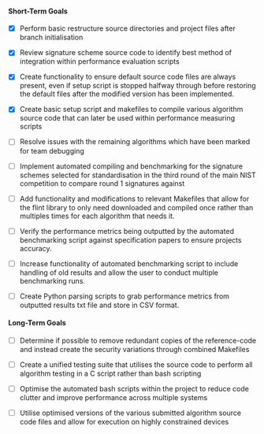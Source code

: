 #### Short-Term Goals
- [x] Perform basic restructure source directories and project files after branch initialisation

- [x] Review signature scheme source code to identify best method of integration within performance evaluation scripts

- [X] Create functionality to ensure default source code files are always present, even if setup script is stopped halfway through before restoring the default files after the modified version has been implemented.

- [X] Create basic setup script and makefiles to compile various algorithm source code that can later be used within performance measuring scripts

- [ ] Resolve issues with the remaining algorithms which have been marked for team debugging

- [ ] Implement automated compiling and benchmarking for the signature schemes selected for standardisation in the third round of the main NIST competition to compare round 1 signatures against

- [ ] Add functionality and modifications to relevant Makefiles that allow for the flint library to only need downloaded and compiled once rather than multiples times for each algorithm that needs it. 

- [ ] Verify the performance metrics being outputted by the automated benchmarking script against specification papers to ensure projects accuracy.

- [ ] Increase functionality of automated benchmarking script to include handling of old results and allow the user to conduct multiple benchmarking runs.

- [ ] Create Python parsing scripts to grab performance metrics from outputted results txt file and store in CSV format.


#### Long-Term Goals
- [ ] Determine if possible to remove redundant copies of the reference-code and instead create the security variations through combined Makefiles

- [ ] Create a unified testing suite that utilises the source code to perform all algorithm testing in a C script rather than bash scripting

- [ ] Optimise the automated bash scripts within the project to reduce code clutter and improve performance across multiple systems
  
- [ ] Utilise optimised versions of the various submitted algorithm source code files and allow for execution on highly constrained devices